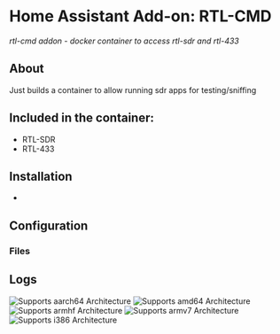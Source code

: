 # Home Assistant Add-on: RTL-CMD

_rtl-cmd addon - docker container to access rtl-sdr and rtl-433_

## About
 Just builds a container to allow running sdr apps for testing/sniffing

## Included in the container:
- RTL-SDR
- RTL-433



## Installation
- 

## Configuration

### Files

## Logs 


![Supports aarch64 Architecture][aarch64-shield]
![Supports amd64 Architecture][amd64-shield]
![Supports armhf Architecture][armhf-shield]
![Supports armv7 Architecture][armv7-shield]
![Supports i386 Architecture][i386-shield]

[aarch64-shield]: https://img.shields.io/badge/aarch64-yes-green.svg
[amd64-shield]: https://img.shields.io/badge/amd64-yes-green.svg
[armhf-shield]: https://img.shields.io/badge/armhf-yes-green.svg
[armv7-shield]: https://img.shields.io/badge/armv7-yes-green.svg
[i386-shield]: https://img.shields.io/badge/i386-yes-green.svg

